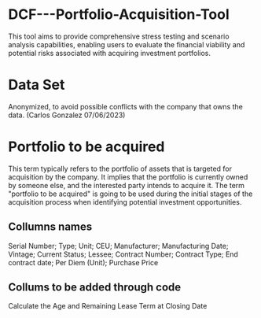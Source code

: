 # DCF---Portfolio-Acquisition-Tool
This tool aims to provide comprehensive stress testing and scenario analysis capabilities, enabling users to evaluate the financial viability and potential risks associated with acquiring investment portfolios.

# Data Set
Anonymized, to avoid possible conflicts with the company that owns the data. (Carlos Gonzalez 07/06/2023)

# Portfolio to be acquired

This term typically refers to the portfolio of assets that is targeted for acquisition by the company. It implies that the portfolio is currently owned by someone else, and the interested party intends to acquire it. The term "portfolio to be acquired" is going to be used during the initial stages of the acquisition process when identifying potential investment opportunities.

## Collumns names

Serial Number; Type; Unit; CEU; Manufacturer; Manufacturing Date; Vintage; Current Status; Lessee; Contract Number; Contract Type; End contract date; Per Diem (Unit); Purchase Price

## Collums to be added through code
Calculate the Age and Remaining Lease Term at Closing Date
